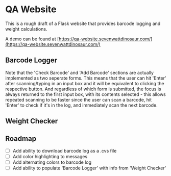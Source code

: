 # QA Website
This is a rough draft of a Flask website that provides barcode logging and weight calculations.

A demo can be found at [https://qa-website.sevenwattdinosaur.com/](https://qa-website.sevenwattdinosaur.com/)

## Barcode Logger

Note that the 'Check Barcode' and 'Add Barcode' sections are actually implemented as two seperate forms. This means that the user can hit 'Enter' after scanning/typing in an input box and it will be equivalent to clicking the respective button. And regardless of which form is submitted, the focus is always returned to the first input box, with its contents selected - this allows repeated scanning to be faster since the user can scan a barcode, hit 'Enter' to check if it's in the log, and immediately scan the next barcode.


## Weight Checker


## Roadmap


- [ ] Add ability to download barcode log as a .cvs file
- [ ] Add color highlighting to messages
- [ ] Add alternating colors to barcode log
- [ ] Add ability to populate 'Barcode Logger' with info from 'Weight Checker'
